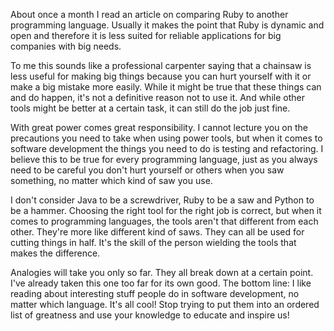 About once a month I read an article on comparing Ruby to another programming language. Usually it makes the point that Ruby is dynamic and open and therefore it is less suited for reliable applications for big companies with big needs.

To me this sounds like a professional carpenter saying that a chainsaw is less useful for making big things because you can hurt yourself with it or make a big mistake more easily. While it might be true that these things can and do happen, it's not a definitive reason not to use it. And while other tools might be better at a certain task, it can still do the job just fine.

With great power comes great responsibility. I cannot lecture you on the precautions you need to take when using power tools, but when it comes to software development the things you need to do is testing and refactoring. I believe this to be true for every programming language, just as you always need to be careful you don't hurt yourself or others when you saw something, no matter which kind of saw you use.

I don't consider Java to be a screwdriver, Ruby to be a saw and Python to be a hammer. Choosing the right tool for the right job is correct, but when it comes to programming languages, the tools aren't that different from each other. They're more like different kind of saws. They can all be used for cutting things in half. It's the skill of the person wielding the tools that makes the difference.

Analogies will take you only so far. They all break down at a certain point. I've already taken this one too far for its own good. The bottom line: I like reading about interesting stuff people do in software development, no matter which language. It's all cool! Stop trying to put them into an ordered list of greatness and use your knowledge to educate and inspire us!

